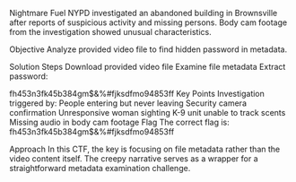 Nightmare Fuel
NYPD investigated an abandoned building in Brownsville after reports of suspicious activity and missing persons. Body cam footage from the investigation showed unusual characteristics.

Objective
Analyze provided video file to find hidden password in metadata.

Solution Steps
Download provided video file
Examine file metadata
Extract password:

fh453n3fk45b384gm$&%#fjksdfmo94853ff
Key Points
Investigation triggered by:
People entering but never leaving
Security camera confirmation
Unresponsive woman sighting
K-9 unit unable to track scents
Missing audio in body cam footage
Flag
The correct flag is: fh453n3fk45b384gm$&%#fjksdfmo94853ff

Approach
In this CTF, the key is focusing on file metadata rather than the video content itself. The creepy narrative serves as a wrapper for a straightforward metadata examination challenge.
